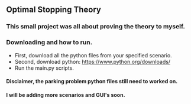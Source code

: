 ## Optimal Stopping Theory
### This small project was all about proving the theory to myself.

### Downloading and how to run.
- First, download all the python files from your specified scenario.
- Second, download python: https://www.python.org/downloads/
- Run the main.py scripts.

#### Disclaimer, the parking problem python files still need to worked on.
#### I will be adding more scenarios and GUI's soon.
